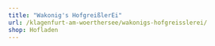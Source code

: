 ```yaml
---
title: "Wakonig's HofgreißlerEi"
url: /klagenfurt-am-woerthersee/wakonigs-hofgreisslerei/
shop: Hofladen
---
```

